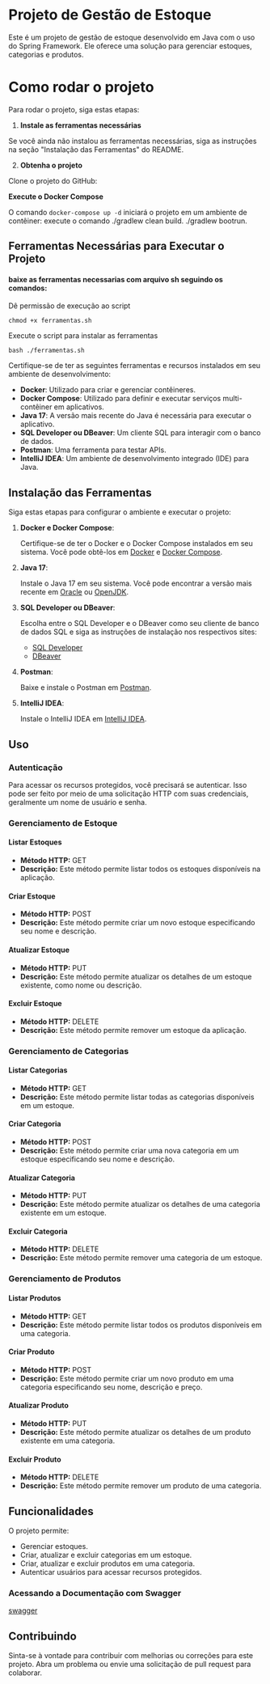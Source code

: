 # Projeto de Gestão de Estoque

Este é um projeto de gestão de estoque desenvolvido em Java com o uso do Spring Framework. Ele oferece uma solução para gerenciar estoques, categorias e produtos.

# Como rodar o projeto

Para rodar o projeto, siga estas etapas:

1. **Instale as ferramentas necessárias**

Se você ainda não instalou as ferramentas necessárias, siga as instruções na seção "Instalação das Ferramentas" do README.

2. **Obtenha o projeto**

Clone o projeto do GitHub:

**Execute o Docker Compose**

O comando `docker-compose up -d` iniciará o projeto em um ambiente de contêiner:
execute o comando ./gradlew clean build.
./gradlew bootrun.


## Ferramentas Necessárias para Executar o Projeto

#### baixe as ferramentas necessarias com arquivo sh seguindo os comandos:
 Dê permissão de execução ao script


``
chmod +x ferramentas.sh
``

Execute o script para instalar as ferramentas

``
bash
./ferramentas.sh
``

Certifique-se de ter as seguintes ferramentas e recursos instalados em seu ambiente de desenvolvimento:

- **Docker**: Utilizado para criar e gerenciar contêineres.
- **Docker Compose**: Utilizado para definir e executar serviços multi-contêiner em aplicativos.
- **Java 17**: A versão mais recente do Java é necessária para executar o aplicativo.
- **SQL Developer ou DBeaver**: Um cliente SQL para interagir com o banco de dados.
- **Postman**: Uma ferramenta para testar APIs.
- **IntelliJ IDEA**: Um ambiente de desenvolvimento integrado (IDE) para Java.

## Instalação das Ferramentas

Siga estas etapas para configurar o ambiente e executar o projeto:

1. **Docker e Docker Compose**:

   Certifique-se de ter o Docker e o Docker Compose instalados em seu sistema. Você pode obtê-los em [Docker](https://www.docker.com/) e [Docker Compose](https://docs.docker.com/compose/).

2. **Java 17**:

   Instale o Java 17 em seu sistema. Você pode encontrar a versão mais recente em [Oracle](https://www.oracle.com/java/technologies/javase-downloads.html) ou [OpenJDK](https://adoptopenjdk.net/).

3. **SQL Developer ou DBeaver**:

   Escolha entre o SQL Developer e o DBeaver como seu cliente de banco de dados SQL e siga as instruções de instalação nos respectivos sites:
    - [SQL Developer](https://www.oracle.com/database/technologies/appdev/sqldeveloper-landing.html)
    - [DBeaver](https://dbeaver.io/download/)

4. **Postman**:

   Baixe e instale o Postman em [Postman](https://www.postman.com/downloads/).

5. **IntelliJ IDEA**:

   Instale o IntelliJ IDEA em [IntelliJ IDEA](https://www.jetbrains.com/idea/download/).

## Uso

### Autenticação

Para acessar os recursos protegidos, você precisará se autenticar. Isso pode ser feito por meio de uma solicitação HTTP com suas credenciais, geralmente um nome de usuário e senha.

### Gerenciamento de Estoque

#### Listar Estoques

- **Método HTTP:** GET
- **Descrição:** Este método permite listar todos os estoques disponíveis na aplicação.

#### Criar Estoque

- **Método HTTP:** POST
- **Descrição:** Este método permite criar um novo estoque especificando seu nome e descrição.

#### Atualizar Estoque

- **Método HTTP:** PUT
- **Descrição:** Este método permite atualizar os detalhes de um estoque existente, como nome ou descrição.

#### Excluir Estoque

- **Método HTTP:** DELETE
- **Descrição:** Este método permite remover um estoque da aplicação.

### Gerenciamento de Categorias

#### Listar Categorias

- **Método HTTP:** GET
- **Descrição:** Este método permite listar todas as categorias disponíveis em um estoque.

#### Criar Categoria

- **Método HTTP:** POST
- **Descrição:** Este método permite criar uma nova categoria em um estoque especificando seu nome e descrição.

#### Atualizar Categoria

- **Método HTTP:** PUT
- **Descrição:** Este método permite atualizar os detalhes de uma categoria existente em um estoque.

#### Excluir Categoria

- **Método HTTP:** DELETE
- **Descrição:** Este método permite remover uma categoria de um estoque.

### Gerenciamento de Produtos

#### Listar Produtos

- **Método HTTP:** GET
- **Descrição:** Este método permite listar todos os produtos disponíveis em uma categoria.

#### Criar Produto

- **Método HTTP:** POST
- **Descrição:** Este método permite criar um novo produto em uma categoria especificando seu nome, descrição e preço.

#### Atualizar Produto

- **Método HTTP:** PUT
- **Descrição:** Este método permite atualizar os detalhes de um produto existente em uma categoria.

#### Excluir Produto

- **Método HTTP:** DELETE
- **Descrição:** Este método permite remover um produto de uma categoria.

## Funcionalidades

O projeto permite:

- Gerenciar estoques.
- Criar, atualizar e excluir categorias em um estoque.
- Criar, atualizar e excluir produtos em uma categoria.
- Autenticar usuários para acessar recursos protegidos.

### Acessando a Documentação com Swagger

[swagger](http://localhost:8080/swagger-ui/index.html#/)

## Contribuindo

Sinta-se à vontade para contribuir com melhorias ou correções para este projeto. Abra um problema ou envie uma solicitação de pull request para colaborar.
